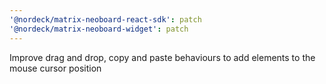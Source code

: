 ```yaml
---
'@nordeck/matrix-neoboard-react-sdk': patch
'@nordeck/matrix-neoboard-widget': patch
---
```


Improve drag and drop, copy and paste behaviours to add elements to the mouse cursor position
